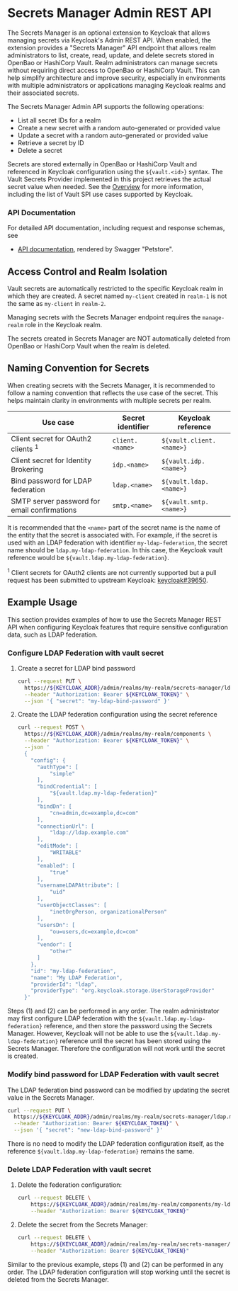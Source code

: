 # Secrets Manager Admin REST API

The Secrets Manager is an optional extension to Keycloak that allows managing secrets via Keycloak's Admin REST API.
When enabled, the extension provides a "Secrets Manager" API endpoint that allows realm administrators to list, create, read, update, and delete secrets stored in OpenBao or HashiCorp Vault.
Realm administrators can manage secrets without requiring direct access to OpenBao or HashiCorp Vault.
This can help simplify architecture and improve security, especially in environments with multiple administrators or applications managing Keycloak realms and their associated secrets.

The Secrets Manager Admin API supports the following operations:

- List all secret IDs for a realm
- Create a new secret with a random auto-generated or provided value
- Update a secret with a random auto-generated or provided value
- Retrieve a secret by ID
- Delete a secret

Secrets are stored externally in OpenBao or HashiCorp Vault and referenced in Keycloak configuration using the `${vault.<id>}` syntax.
The Vault Secrets Provider implemented in this project retrieves the actual secret value when needed.
See the [Overview](overview.md) for more information, including the list of Vault SPI use cases supported by Keycloak.

### API Documentation

For detailed API documentation, including request and response schemas, see

- [API documentation](https://petstore.swagger.io/?url=https://raw.githubusercontent.com/Nordix/keycloak-secrets-vault-provider/refs/heads/main/docs/openapi.json), rendered by Swagger "Petstore".

## Access Control and Realm Isolation

Vault secrets are automatically restricted to the specific Keycloak realm in which they are created.
A secret named `my-client` created in `realm-1` is not the same as `my-client` in `realm-2`.

Managing secrets with the Secrets Manager endpoint requires the `manage-realm` role in the Keycloak realm.

The secrets created in Secrets Manager are NOT automatically deleted from OpenBao or HashiCorp Vault when the realm is deleted.

## Naming Convention for Secrets

When creating secrets with the Secrets Manager, it is recommended to follow a naming convention that reflects the use case of the secret.
This helps maintain clarity in environments with multiple secrets per realm.

| Use case                                      | Secret identifier | Keycloak reference       |
| --------------------------------------------- | ----------------- | ------------------------ |
| Client secret for OAuth2 clients <sup>1</sup> | `client.<name>`   | `${vault.client.<name>}` |
| Client secret for Identity Brokering          | `idp.<name>`      | `${vault.idp.<name>}`    |
| Bind password for LDAP federation             | `ldap.<name>`     | `${vault.ldap.<name>}`   |
| SMTP server password for email confirmations  | `smtp.<name>`     | `${vault.smtp.<name>}`   |

It is recommended that the `<name>` part of the secret name is the name of the entity that the secret is associated with.
For example, if the secret is used with an LDAP federation with identifier `my-ldap-federation`, the secret name should be `ldap.my-ldap-federation`.
In this case, the Keycloak vault reference would be `${vault.ldap.my-ldap-federation}`.

<sup>1</sup> Client secrets for OAuth2 clients are not currently supported but a pull request has been submitted to upstream Keycloak: [keycloak#39650](https://github.com/keycloak/keycloak/pull/39650).

## Example Usage

This section provides examples of how to use the Secrets Manager REST API when configuring Keycloak features that require sensitive configuration data, such as LDAP federation.

### Configure LDAP Federation with vault secret

1. Create a secret for LDAP bind password

   ```bash
   curl --request PUT \
     https://${KEYCLOAK_ADDR}/admin/realms/my-realm/secrets-manager/ldap.my-ldap-federation \
     --header "Authorization: Bearer ${KEYCLOAK_TOKEN}" \
     --json '{ "secret": "my-ldap-bind-password" }'
   ```

2. Create the LDAP federation configuration using the secret reference

   ```bash
   curl --request POST \
     https://${KEYCLOAK_ADDR}/admin/realms/my-realm/components \
     --header "Authorization: Bearer ${KEYCLOAK_TOKEN}" \
     --json '
     {
       "config": {
         "authType": [
             "simple"
         ],
         "bindCredential": [
             "${vault.ldap.my-ldap-federation}"
         ],
         "bindDn": [
             "cn=admin,dc=example,dc=com"
         ],
         "connectionUrl": [
             "ldap://ldap.example.com"
         ],
         "editMode": [
             "WRITABLE"
         ],
         "enabled": [
             "true"
         ],
         "usernameLDAPAttribute": [
             "uid"
         ],
         "userObjectClasses": [
             "inetOrgPerson, organizationalPerson"
         ],
         "usersDn": [
             "ou=users,dc=example,dc=com"
         ],
         "vendor": [
             "other"
         ]
       },
       "id": "my-ldap-federation",
       "name": "My LDAP Federation",
       "providerId": "ldap",
       "providerType": "org.keycloak.storage.UserStorageProvider"
     }'
   ```

Steps (1) and (2) can be performed in any order.
The realm administrator may first configure LDAP federation with the `${vault.ldap.my-ldap-federation}` reference, and then store the password using the Secrets Manager.
However, Keycloak will not be able to use the `${vault.ldap.my-ldap-federation}` reference until the secret has been stored using the Secrets Manager.
Therefore the configuration will not work until the secret is created.

### Modify bind password for LDAP Federation with vault secret

The LDAP federation bind password can be modified by updating the secret value in the Secrets Manager.

```bash
curl --request PUT \
  https://${KEYCLOAK_ADDR}/admin/realms/my-realm/secrets-manager/ldap.my-ldap-federation \
  --header "Authorization: Bearer ${KEYCLOAK_TOKEN}" \
  --json '{ "secret": "new-ldap-bind-password" }'
```

There is no need to modify the LDAP federation configuration itself, as the reference `${vault.ldap.my-ldap-federation}` remains the same.

### Delete LDAP Federation with vault secret

1. Delete the federation configuration:

   ```bash
   curl --request DELETE \
       https://${KEYCLOAK_ADDR}/admin/realms/my-realm/components/my-ldap-federation \
       --header "Authorization: Bearer ${KEYCLOAK_TOKEN}"
   ```

2. Delete the secret from the Secrets Manager:

   ```bash
   curl --request DELETE \
       https://${KEYCLOAK_ADDR}/admin/realms/my-realm/secrets-manager/ldap.my-ldap-federation \
       --header "Authorization: Bearer ${KEYCLOAK_TOKEN}"
   ```

Similar to the previous example, steps (1) and (2) can be performed in any order.
The LDAP federation configuration will stop working until the secret is deleted from the Secrets Manager.
